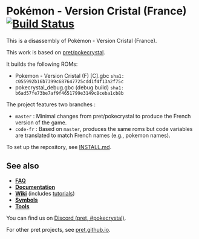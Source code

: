 # Pokémon - Version Cristal (France) [![Build Status][ci-badge]][ci]

This is a disassembly of Pokémon - Version Cristal (France).

This work is based on [pret/pokecrystal](https://github.com/pret/pokecrystal).

It builds the following ROMs:

- Pokemon - Version Cristal (F) [C].gbc `sha1: c055992b16b7399c687647725cdd1f4f13a2f75c`
- pokecrystal_debug.gbc (debug build) `sha1: b6ad57fe73be7af9f4651799e3149c8ceba1cb8b`

The project features two branches :

- `master` : Minimal changes from pret/pokecrystal to produce the French version of the game.
- `code-fr` : Based on `master`, produces the same roms but code variables are translated to match French names (e.g., pokemon names).

To set up the repository, see [INSTALL.md](INSTALL.md).


## See also

- [**FAQ**](FAQ.md)
- [**Documentation**][docs]
- [**Wiki**][wiki] (includes [tutorials][tutorials])
- [**Symbols**][symbols]
- [**Tools**][tools]

You can find us on [Discord (pret, #pokecrystal)](https://discord.gg/d5dubZ3).

For other pret projects, see [pret.github.io](https://pret.github.io/).

[docs]: https://pret.github.io/pokecrystal/
[wiki]: https://github.com/pret/pokecrystal/wiki
[tutorials]: https://github.com/pret/pokecrystal/wiki/Tutorials
[symbols]: https://github.com/pret/pokecrystal/tree/symbols
[tools]: https://github.com/pret/gb-asm-tools
[ci]: https://github.com/pret/pokecrystal/actions
[ci-badge]: https://github.com/pret/pokecrystal/actions/workflows/main.yml/badge.svg
